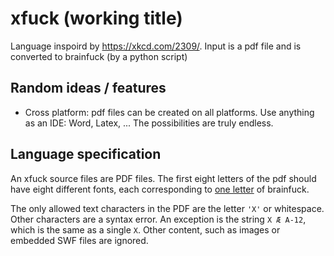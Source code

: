 # xfuck (working title)

Language inspoird by https://xkcd.com/2309/. Input is a pdf file and is converted to brainfuck (by a python script)

## Random ideas / features

- Cross platform: pdf files can be created on all platforms. Use anything as an IDE: Word, Latex, ... The possibilities are truly endless.

## Language specification

An xfuck source files are PDF files. The first eight letters of the pdf should have eight different fonts, each corresponding to [one letter](https://en.wikipedia.org/wiki/Brainfuck#Commands) of brainfuck.

The only allowed text characters in the PDF are the letter `'X'` or whitespace. Other characters are a syntax error. An exception is the string `X Æ A-12`, which is the same as  a single `X`. Other content, such as images or embedded SWF files are ignored.
